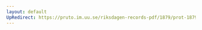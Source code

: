 ```yaml
---
layout: default
UpRedirect: https://pruto.im.uu.se/riksdagen-records-pdf/1879/prot-1879--ak--020/prot-1879--ak--020_021.pdf
---
```

